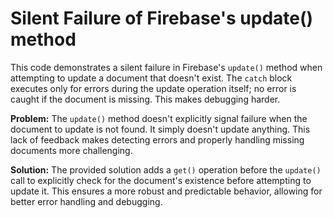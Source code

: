 # Silent Failure of Firebase's update() method

This code demonstrates a silent failure in Firebase's `update()` method when attempting to update a document that doesn't exist.  The `catch` block executes only for errors during the update operation itself; no error is caught if the document is missing. This makes debugging harder.

**Problem:** The `update()` method doesn't explicitly signal failure when the document to update is not found.  It simply doesn't update anything. This lack of feedback makes detecting errors and properly handling missing documents more challenging.

**Solution:** The provided solution adds a `get()` operation before the `update()` call to explicitly check for the document's existence before attempting to update it. This ensures a more robust and predictable behavior, allowing for better error handling and debugging.